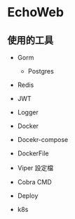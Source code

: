 
# EchoWeb
## 使用的工具
* Gorm
  * Postgres
* Redis
* JWT
* Logger
* Docker
 * Docekr-compose  
 * DockerFile
* Viper 設定檔
* Cobra CMD

* Deploy
 * k8s 
 



